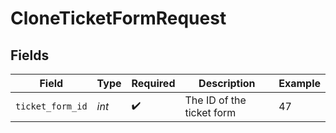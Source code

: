 # CloneTicketFormRequest


## Fields

| Field                     | Type                      | Required                  | Description               | Example                   |
| ------------------------- | ------------------------- | ------------------------- | ------------------------- | ------------------------- |
| `ticket_form_id`          | *int*                     | :heavy_check_mark:        | The ID of the ticket form | 47                        |